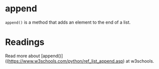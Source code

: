 # append

`append()` is a method that adds an element to the end of a list. 

# Readings

Read more about [append()]((https://www.w3schools.com/python/ref_list_append.asp) at w3schools.